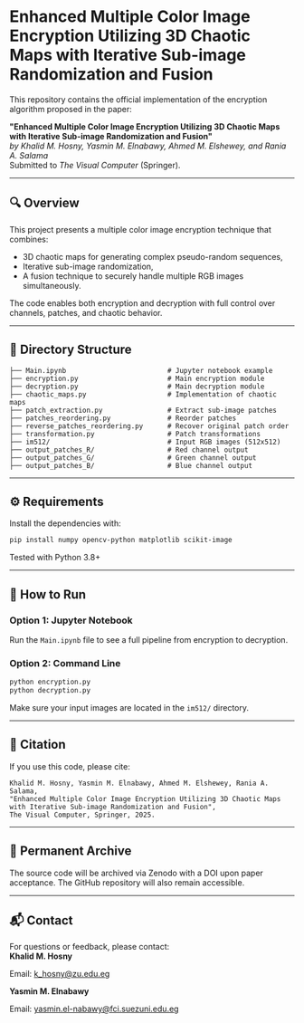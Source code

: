 
# Enhanced Multiple Color Image Encryption Utilizing 3D Chaotic Maps with Iterative Sub-image Randomization and Fusion

This repository contains the official implementation of the encryption algorithm proposed in the paper:

**"Enhanced Multiple Color Image Encryption Utilizing 3D Chaotic Maps with Iterative Sub-image Randomization and Fusion"**  
*by Khalid M. Hosny, Yasmin M. Elnabawy, Ahmed M. Elshewey, and Rania A. Salama*  
Submitted to *The Visual Computer* (Springer).

---

## 🔍 Overview

This project presents a multiple color image encryption technique that combines:
- 3D chaotic maps for generating complex pseudo-random sequences,
- Iterative sub-image randomization,
- A fusion technique to securely handle multiple RGB images simultaneously.

The code enables both encryption and decryption with full control over channels, patches, and chaotic behavior.

---

## 📁 Directory Structure

```
├── Main.ipynb                         # Jupyter notebook example
├── encryption.py                      # Main encryption module
├── decryption.py                      # Main decryption module
├── chaotic_maps.py                    # Implementation of chaotic maps
├── patch_extraction.py                # Extract sub-image patches
├── patches_reordering.py              # Reorder patches
├── reverse_patches_reordering.py      # Recover original patch order
├── transformation.py                  # Patch transformations
├── im512/                             # Input RGB images (512x512)
├── output_patches_R/                  # Red channel output
├── output_patches_G/                  # Green channel output
├── output_patches_B/                  # Blue channel output
```

---

## ⚙️ Requirements

Install the dependencies with:

```bash
pip install numpy opencv-python matplotlib scikit-image
```

Tested with Python 3.8+

---

## 🚀 How to Run

### Option 1: Jupyter Notebook
Run the `Main.ipynb` file to see a full pipeline from encryption to decryption.

### Option 2: Command Line

```bash
python encryption.py
python decryption.py
```

Make sure your input images are located in the `im512/` directory.

---

## 📌 Citation

If you use this code, please cite:

```
Khalid M. Hosny, Yasmin M. Elnabawy, Ahmed M. Elshewey, Rania A. Salama,
"Enhanced Multiple Color Image Encryption Utilizing 3D Chaotic Maps with Iterative Sub-image Randomization and Fusion",
The Visual Computer, Springer, 2025.
```

---

## 🔗 Permanent Archive

The source code will be archived via Zenodo with a DOI upon paper acceptance. The GitHub repository will also remain accessible.

---

## 📬 Contact

For questions or feedback, please contact:  
**Khalid M. Hosny**  

Email: k_hosny@zu.edu.eg

**Yasmin M. Elnabawy**

Email: yasmin.el-nabawy@fci.suezuni.edu.eg
